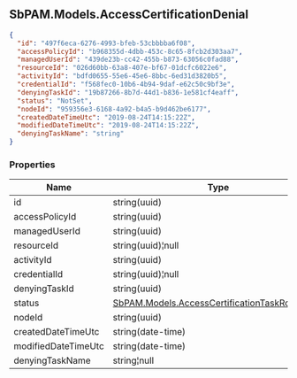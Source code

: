 
<h2 id="tocS_SbPAM.Models.AccessCertificationDenial">SbPAM.Models.AccessCertificationDenial</h2>

<a id="schemasbpam.models.accesscertificationdenial"></a>
<a id="schema_SbPAM.Models.AccessCertificationDenial"></a>
<a id="tocSsbpam.models.accesscertificationdenial"></a>
<a id="tocssbpam.models.accesscertificationdenial"></a>

```json
{
  "id": "497f6eca-6276-4993-bfeb-53cbbbba6f08",
  "accessPolicyId": "b968355d-4dbb-453c-8c65-8fcb2d303aa7",
  "managedUserId": "439de23b-cc42-455b-b873-63056c0fad88",
  "resourceId": "026d60bb-63a8-407e-bf67-01dcfc6022e6",
  "activityId": "bdfd0655-55e6-45e6-8bbc-6ed31d3820b5",
  "credentialId": "f568fec0-10b6-4b94-9daf-e62c50c9bf3e",
  "denyingTaskId": "19b87266-8b7d-44d1-b836-1e581cf4eaff",
  "status": "NotSet",
  "nodeId": "959356e3-6168-4a92-b4a5-b9d462be6177",
  "createdDateTimeUtc": "2019-08-24T14:15:22Z",
  "modifiedDateTimeUtc": "2019-08-24T14:15:22Z",
  "denyingTaskName": "string"
}

```

### Properties

|Name|Type|Required|Restrictions|Description|
|---|---|---|---|---|
|id|string(uuid)|false|none|none|
|accessPolicyId|string(uuid)|false|none|none|
|managedUserId|string(uuid)|false|none|none|
|resourceId|string(uuid)¦null|false|none|none|
|activityId|string(uuid)|false|none|none|
|credentialId|string(uuid)¦null|false|none|none|
|denyingTaskId|string(uuid)|false|none|none|
|status|[SbPAM.Models.AccessCertificationTaskRowStatus](../Models/sbpam.models.accesscertificationtaskrowstatus.md)|false|none|none|
|nodeId|string(uuid)|false|none|none|
|createdDateTimeUtc|string(date-time)|false|none|none|
|modifiedDateTimeUtc|string(date-time)|false|none|none|
|denyingTaskName|string¦null|false|none|none|


